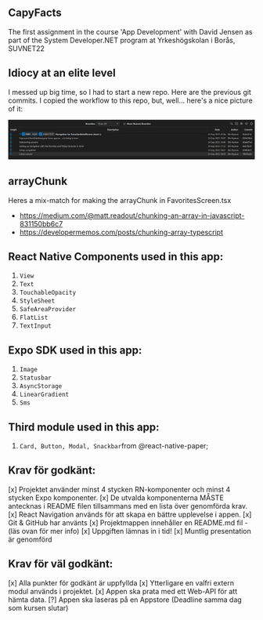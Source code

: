 ## CapyFacts

The first assignment in the course 'App Development' with David Jensen as part of the System Developer.NET program at Yrkeshögskolan i Borås, SUVNET22

## Idiocy at an elite level

I messed up big time, so I had to start a new repo. Here are the previous git commits. I copied the workflow to this repo, but, well... here's a nice picture of it:

![First_repo_commits](image.png)

## arrayChunk

Heres a mix-match for making the arrayChunk in FavoritesScreen.tsx

- https://medium.com/@matt.readout/chunking-an-array-in-javascript-831150bb6c7
- https://developermemos.com/posts/chunking-array-typescript

## React Native Components used in this app:

1. `View`
2. `Text`
3. `TouchableOpacity`
4. `StyleSheet`
5. `SafeAreaProvider`
6. `FlatList`
7. `TextInput`

## Expo SDK used in this app:

1. `Image`
2. `Statusbar`
3. `AsyncStorage`
4. `LinearGradient`
5. `Sms`

## Third module used in this app:

1. `Card, Button, Modal, Snackbar`from @react-native-paper;

## Krav för godkänt:

[x] Projektet använder minst 4 stycken RN-komponenter och minst 4 stycken Expo
komponenter.
[x] De utvalda komponenterna MÅSTE antecknas i README filen tillsammans med en
lista över genomförda krav.
[x] React Navigation används för att skapa en bättre upplevelse i appen.
[x] Git & GitHub har använts
[x] Projektmappen innehåller en README.md fil - (läs ovan för mer info)
[x] Uppgiften lämnas in i tid!
[x] Muntlig presentation är genomförd

## Krav för väl godkänt:

[x] Alla punkter för godkänt är uppfyllda
[x] Ytterligare en valfri extern modul används i projektet.
[x] Appen ska prata med ett Web-API för att hämta data.
[?] Appen ska laseras på en Appstore (Deadline samma dag som kursen slutar)
